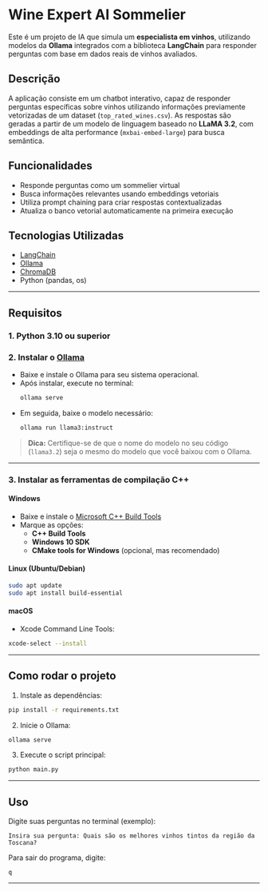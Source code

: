 # Wine Expert AI Sommelier

Este é um projeto de IA que simula um **especialista em vinhos**, utilizando modelos da **Ollama** integrados com a biblioteca **LangChain** para responder perguntas com base em dados reais de vinhos avaliados.

## Descrição

A aplicação consiste em um chatbot interativo, capaz de responder perguntas específicas sobre vinhos utilizando informações previamente vetorizadas de um dataset (`top_rated_wines.csv`). As respostas são geradas a partir de um modelo de linguagem baseado no **LLaMA 3.2**, com embeddings de alta performance (`mxbai-embed-large`) para busca semântica.

## Funcionalidades

- Responde perguntas como um sommelier virtual
- Busca informações relevantes usando embeddings vetoriais
- Utiliza prompt chaining para criar respostas contextualizadas
- Atualiza o banco vetorial automaticamente na primeira execução

## Tecnologias Utilizadas

- [LangChain](https://www.langchain.com/)
- [Ollama](https://ollama.com/)
- [ChromaDB](https://www.trychroma.com/)
- Python (pandas, os)

---

## Requisitos

### 1. Python 3.10 ou superior

### 2. Instalar o [Ollama](https://ollama.com/download)

- Baixe e instale o Ollama para seu sistema operacional.
- Após instalar, execute no terminal:
  ```bash
  ollama serve
  ```
- Em seguida, baixe o modelo necessário:
  ```bash
  ollama run llama3:instruct
  ```

> **Dica:** Certifique-se de que o nome do modelo no seu código (`llama3.2`) seja o mesmo do modelo que você baixou com o Ollama.

---

### 3. Instalar as ferramentas de compilação C++

#### Windows
- Baixe e instale o [Microsoft C++ Build Tools](https://visualstudio.microsoft.com/visual-cpp-build-tools/)
- Marque as opções:
  - **C++ Build Tools**
  - **Windows 10 SDK**
  - **CMake tools for Windows** (opcional, mas recomendado)

#### Linux (Ubuntu/Debian)
```bash
sudo apt update
sudo apt install build-essential
```

#### macOS
- Xcode Command Line Tools:
```bash
xcode-select --install
```

---

## Como rodar o projeto

1. Instale as dependências:
```bash
pip install -r requirements.txt
```

2. Inicie o Ollama:
```bash
ollama serve
```

3. Execute o script principal:
```bash
python main.py
```

---

## Uso

Digite suas perguntas no terminal (exemplo):
```
Insira sua pergunta: Quais são os melhores vinhos tintos da região da Toscana?
```

Para sair do programa, digite:
```
q
```

---